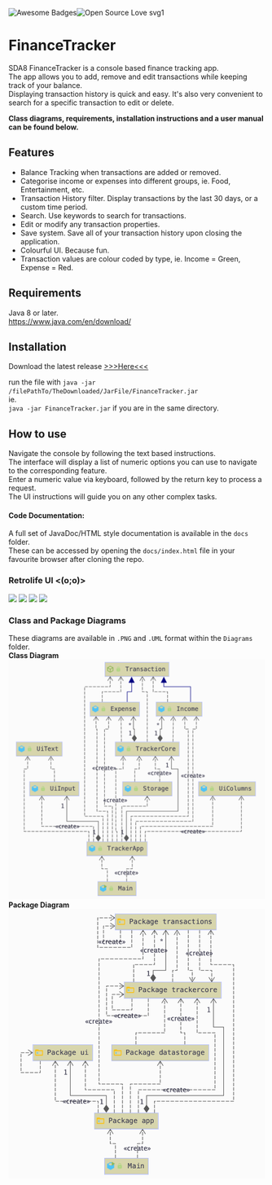 ![Awesome Badges](https://img.shields.io/badge/Made_with-JAVA-orange.svg)![Open Source Love svg1](https://badges.frapsoft.com/os/v1/open-source.svg?v=103)
# FinanceTracker
SDA8 FinanceTracker is a console based finance tracking app.  
The app allows you to add, remove and edit transactions while keeping track of your balance.  
Displaying transaction history is quick and easy. It's also very convenient to search for a specific transaction
to edit or delete.  

**Class diagrams, requirements, installation instructions and a user manual can be found below.**

## Features
* Balance Tracking when transactions are added or removed.
* Categorise income or expenses into different groups, ie. Food, Entertainment, etc.
* Transaction History filter. Display transactions by the last 30 days, or a custom time period.
* Search. Use keywords to search for transactions.
* Edit or modify any transaction properties.
* Save system. Save all of your transaction history upon closing the application.
* Colourful UI. Because fun.
* Transaction values are colour coded by type, ie. Income = Green, Expense = Red.

## Requirements
Java 8 or later.  
https://www.java.com/en/download/

## Installation
Download the latest release [>>>Here<<<](https://github.com/pXius/FinanceTracker/releases/tag/1.0)

run the file with `java -jar /filePathTo/TheDownloaded/JarFile/FinanceTracker.jar`   
ie.  
`java -jar FinanceTracker.jar` if you are in the same directory.

## How to use
Navigate the console by following the text based instructions.  
The interface will display a list of numeric options you can use to navigate to the corresponding feature.  
Enter a numeric value via keyboard, followed by the return key to process a request.  
The UI instructions will guide you on any other complex tasks.
#### Code Documentation:  
A full set of JavaDoc/HTML style documentation is available in the `docs` folder.  
These can be accessed by opening the `docs/index.html` file in your favourite browser after cloning the repo.   

### Retrolife UI <(o;o)>
![](https://i.imgur.com/tw9DSKW.png)
![](https://i.imgur.com/JS2ybAI.png)
![](https://i.imgur.com/UdUEAcc.png)
![](https://i.imgur.com/4t4skqh.png)  

### Class and Package Diagrams
These diagrams are available in `.PNG` and `.UML` format within the `Diagrams` folder.  
**Class Diagram**  
![](https://github.com/pXius/FinanceTracker/blob/main/Diagrams/Class%20Diagram%20IMG.png?raw=true)  
**Package Diagram**  
![](https://github.com/pXius/FinanceTracker/blob/main/Diagrams/Package%20Diagram%20IMG.png?raw=true)